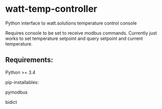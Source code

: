 # watt-temp-controller
Python interface to watt.solutions temperature control console

Requires console to be set to receive modbus commands. Currently just works to set temperature setpoint and query setpoint and current temperature.

## Requirements:
Python >= 3.4


pip-installables:

pymodbus

bidict
